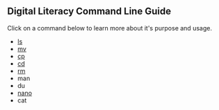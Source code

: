 ## Digital Literacy Command Line Guide

Click on a command below to learn more about it's purpose and usage.

* [ls](ls.md)
* [mv](mv.md) 
* [cp](cp.md)
* [cd](cd.md)
* [rm](rm.md)
* man
* du
* [nano](nano.md)
* cat
